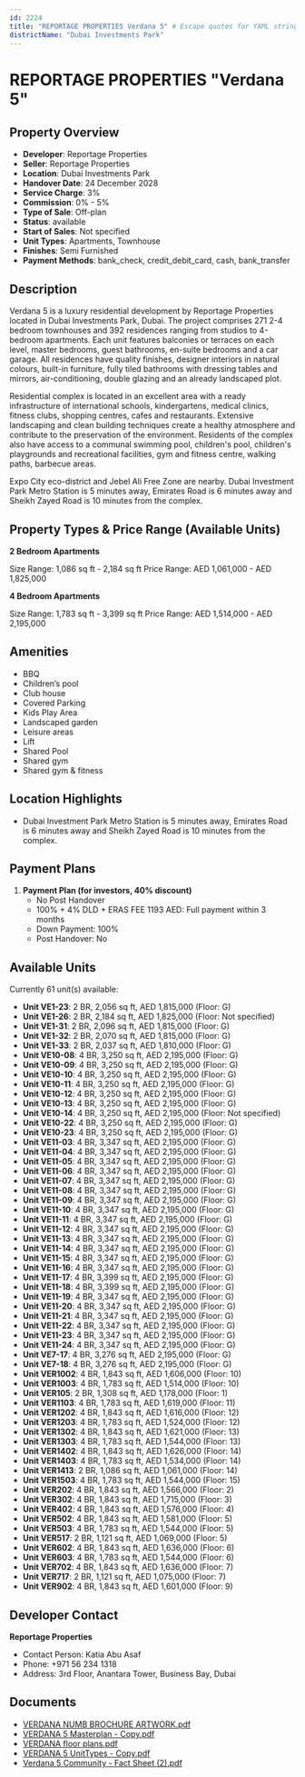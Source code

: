 ```yaml
---
id: 2224
title: "REPORTAGE PROPERTIES Verdana 5" # Escape quotes for YAML string
districtName: "Dubai Investments Park"
---
```


# REPORTAGE PROPERTIES "Verdana 5"

## Property Overview
- **Developer**: Reportage Properties
- **Seller**: Reportage Properties
- **Location**: Dubai Investments Park
- **Handover Date**: 24 December 2028
- **Service Charge**: 3%
- **Commission**: 0% - 5%
- **Type of Sale**: Off-plan
- **Status**: available
- **Start of Sales**: Not specified
- **Unit Types**: Apartments, Townhouse
- **Finishes**: Semi Furnished
- **Payment Methods**: bank_check, credit_debit_card, cash, bank_transfer

## Description
Verdana 5 is a luxury residential development by Reportage Properties located in Dubai Investments Park, Dubai. The project comprises 271 2-4 bedroom townhouses and 392 residences ranging from studios to 4-bedroom apartments. Each unit features balconies or terraces on each level, master bedrooms, guest bathrooms, en-suite bedrooms and a car garage. All residences have quality finishes, designer interiors in natural colours, built-in furniture, fully tiled bathrooms with dressing tables and mirrors, air-conditioning, double glazing and an already landscaped plot.

Residential complex is located in an excellent area with a ready infrastructure of international schools, kindergartens, medical clinics, fitness clubs, shopping centres, cafes and restaurants. Extensive landscaping and clean building techniques create a healthy atmosphere and contribute to the preservation of the environment. Residents of the complex also have access to a communal swimming pool, children's pool, children's playgrounds and recreational facilities, gym and fitness centre, walking paths, barbecue areas.

Expo City eco-district and Jebel Ali Free Zone are nearby. Dubai Investment Park Metro Station is 5 minutes away, Emirates Road is 6 minutes away and Sheikh Zayed Road is 10 minutes from the complex.

## Property Types & Price Range (Available Units)
**2 Bedroom Apartments**

Size Range: 1,086 sq ft - 2,184 sq ft
Price Range: AED 1,061,000 - AED 1,825,000

**4 Bedroom Apartments**

Size Range: 1,783 sq ft - 3,399 sq ft
Price Range: AED 1,514,000 - AED 2,195,000

## Amenities
- BBQ
- Children’s pool
- Club house
- Covered Parking
- Kids Play Area
- Landscaped garden
- Leisure areas
- Lift
- Shared Pool
- Shared gym
- Shared gym & fitness

## Location Highlights
- Dubai Investment Park Metro Station is 5 minutes away, Emirates Road is 6 minutes away and Sheikh Zayed Road is 10 minutes from the complex.

## Payment Plans
1. **Payment Plan (for investors, 40% discount)**
   - No Post Handover
   - 100% + 4% DLD + ERAS FEE 1193 AED: Full payment within 3 months
   - Down Payment: 100%
   - Post Handover: No

## Available Units
Currently 61 unit(s) available:
- **Unit VE1-23**: 2 BR, 2,056 sq ft, AED 1,815,000 (Floor: G)
- **Unit VE1-26**: 2 BR, 2,184 sq ft, AED 1,825,000 (Floor: Not specified)
- **Unit VE1-31**: 2 BR, 2,096 sq ft, AED 1,815,000 (Floor: G)
- **Unit VE1-32**: 2 BR, 2,070 sq ft, AED 1,815,000 (Floor: G)
- **Unit VE1-33**: 2 BR, 2,037 sq ft, AED 1,810,000 (Floor: G)
- **Unit VE10-08**: 4 BR, 3,250 sq ft, AED 2,195,000 (Floor: G)
- **Unit VE10-09**: 4 BR, 3,250 sq ft, AED 2,195,000 (Floor: G)
- **Unit VE10-10**: 4 BR, 3,250 sq ft, AED 2,195,000 (Floor: G)
- **Unit VE10-11**: 4 BR, 3,250 sq ft, AED 2,195,000 (Floor: G)
- **Unit VE10-12**: 4 BR, 3,250 sq ft, AED 2,195,000 (Floor: G)
- **Unit VE10-13**: 4 BR, 3,250 sq ft, AED 2,195,000 (Floor: G)
- **Unit VE10-14**: 4 BR, 3,250 sq ft, AED 2,195,000 (Floor: Not specified)
- **Unit VE10-22**: 4 BR, 3,250 sq ft, AED 2,195,000 (Floor: G)
- **Unit VE10-23**: 4 BR, 3,250 sq ft, AED 2,195,000 (Floor: G)
- **Unit VE11-03**: 4 BR, 3,347 sq ft, AED 2,195,000 (Floor: G)
- **Unit VE11-04**: 4 BR, 3,347 sq ft, AED 2,195,000 (Floor: G)
- **Unit VE11-05**: 4 BR, 3,347 sq ft, AED 2,195,000 (Floor: G)
- **Unit VE11-06**: 4 BR, 3,347 sq ft, AED 2,195,000 (Floor: G)
- **Unit VE11-07**: 4 BR, 3,347 sq ft, AED 2,195,000 (Floor: G)
- **Unit VE11-08**: 4 BR, 3,347 sq ft, AED 2,195,000 (Floor: G)
- **Unit VE11-09**: 4 BR, 3,347 sq ft, AED 2,195,000 (Floor: G)
- **Unit VE11-10**: 4 BR, 3,347 sq ft, AED 2,195,000 (Floor: G)
- **Unit VE11-11**: 4 BR, 3,347 sq ft, AED 2,195,000 (Floor: G)
- **Unit VE11-12**: 4 BR, 3,347 sq ft, AED 2,195,000 (Floor: G)
- **Unit VE11-13**: 4 BR, 3,347 sq ft, AED 2,195,000 (Floor: G)
- **Unit VE11-14**: 4 BR, 3,347 sq ft, AED 2,195,000 (Floor: G)
- **Unit VE11-15**: 4 BR, 3,347 sq ft, AED 2,195,000 (Floor: G)
- **Unit VE11-16**: 4 BR, 3,347 sq ft, AED 2,195,000 (Floor: G)
- **Unit VE11-17**: 4 BR, 3,399 sq ft, AED 2,195,000 (Floor: G)
- **Unit VE11-18**: 4 BR, 3,399 sq ft, AED 2,195,000 (Floor: G)
- **Unit VE11-19**: 4 BR, 3,347 sq ft, AED 2,195,000 (Floor: G)
- **Unit VE11-20**: 4 BR, 3,347 sq ft, AED 2,195,000 (Floor: G)
- **Unit VE11-21**: 4 BR, 3,347 sq ft, AED 2,195,000 (Floor: G)
- **Unit VE11-22**: 4 BR, 3,347 sq ft, AED 2,195,000 (Floor: G)
- **Unit VE11-23**: 4 BR, 3,347 sq ft, AED 2,195,000 (Floor: G)
- **Unit VE11-24**: 4 BR, 3,347 sq ft, AED 2,195,000 (Floor: G)
- **Unit VE7-17**: 4 BR, 3,276 sq ft, AED 2,195,000 (Floor: G)
- **Unit VE7-18**: 4 BR, 3,276 sq ft, AED 2,195,000 (Floor: G)
- **Unit VER1002**: 4 BR, 1,843 sq ft, AED 1,606,000 (Floor: 10)
- **Unit VER1003**: 4 BR, 1,783 sq ft, AED 1,514,000 (Floor: 10)
- **Unit VER105**: 2 BR, 1,308 sq ft, AED 1,178,000 (Floor: 1)
- **Unit VER1103**: 4 BR, 1,783 sq ft, AED 1,619,000 (Floor: 11)
- **Unit VER1202**: 4 BR, 1,843 sq ft, AED 1,616,000 (Floor: 12)
- **Unit VER1203**: 4 BR, 1,783 sq ft, AED 1,524,000 (Floor: 12)
- **Unit VER1302**: 4 BR, 1,843 sq ft, AED 1,621,000 (Floor: 13)
- **Unit VER1303**: 4 BR, 1,783 sq ft, AED 1,544,000 (Floor: 13)
- **Unit VER1402**: 4 BR, 1,843 sq ft, AED 1,626,000 (Floor: 14)
- **Unit VER1403**: 4 BR, 1,783 sq ft, AED 1,534,000 (Floor: 14)
- **Unit VER1413**: 2 BR, 1,086 sq ft, AED 1,061,000 (Floor: 14)
- **Unit VER1503**: 4 BR, 1,783 sq ft, AED 1,544,000 (Floor: 15)
- **Unit VER202**: 4 BR, 1,843 sq ft, AED 1,566,000 (Floor: 2)
- **Unit VER302**: 4 BR, 1,843 sq ft, AED 1,715,000 (Floor: 3)
- **Unit VER402**: 4 BR, 1,843 sq ft, AED 1,576,000 (Floor: 4)
- **Unit VER502**: 4 BR, 1,843 sq ft, AED 1,581,000 (Floor: 5)
- **Unit VER503**: 4 BR, 1,783 sq ft, AED 1,544,000 (Floor: 5)
- **Unit VER517**: 2 BR, 1,121 sq ft, AED 1,069,000 (Floor: 5)
- **Unit VER602**: 4 BR, 1,843 sq ft, AED 1,636,000 (Floor: 6)
- **Unit VER603**: 4 BR, 1,783 sq ft, AED 1,544,000 (Floor: 6)
- **Unit VER702**: 4 BR, 1,843 sq ft, AED 1,636,000 (Floor: 7)
- **Unit VER717**: 2 BR, 1,121 sq ft, AED 1,075,000 (Floor: 7)
- **Unit VER902**: 4 BR, 1,843 sq ft, AED 1,601,000 (Floor: 9)

## Developer Contact
**Reportage Properties**
- Contact Person: Katia Abu Asaf
- Phone: +971 56 234 1318
- Address: 3rd Floor, Anantara Tower, Business Bay, Dubai

## Documents
- [VERDANA NUMB BROCHURE ARTWORK.pdf](https://cdn.geniemap.net/2024/06/24/xtc7uMcu07BlroEIw9xjhlnNt25UTcRSZlMf0vRJ.pdf)
- [VERDANA 5 Masterplan - Copy.pdf](https://cdn.geniemap.net/2024/06/24/W3vAtu9gMmujRIkfy4BBmHlkO1e1NmskTOtlrNQb.pdf)
- [VERDANA floor plans.pdf](https://cdn.geniemap.net/2024/06/24/ThxjkaUqzZH5X6xVTUEEuajQG6OSA0HFhRQ7SKX4.pdf)
- [VERDANA 5 UnitTypes - Copy.pdf](https://cdn.geniemap.net/2024/06/24/aBwuJjyRj8DbB8upXA7y6xAacAwDcdDjqKwE1OQu.pdf)
- [Verdana 5 Community - Fact Sheet (2).pdf](https://cdn.geniemap.net/2024/06/24/3vh54fxY0DNNH1HxZ21FNsXedjnEvpVpLNS79v5l.pdf)
